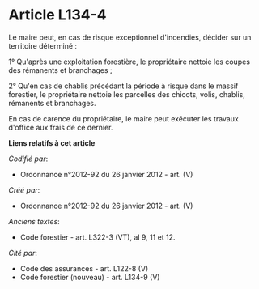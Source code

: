 # Article L134-4

Le maire peut, en cas de risque exceptionnel d'incendies, décider sur un territoire déterminé :

1° Qu'après une exploitation forestière, le propriétaire nettoie les coupes des rémanents et branchages ;

2° Qu'en cas de chablis précédant la période à risque dans le massif forestier, le propriétaire nettoie les parcelles des
chicots, volis, chablis, rémanents et branchages.

En cas de carence du propriétaire, le maire peut exécuter les travaux d'office aux frais de ce dernier.

**Liens relatifs à cet article**

_Codifié par_:

  - Ordonnance n°2012-92 du 26 janvier 2012 - art. (V)

_Créé par_:

  - Ordonnance n°2012-92 du 26 janvier 2012 - art. (V)

_Anciens textes_:

  - Code forestier - art. L322-3 (VT), al 9, 11 et 12.

_Cité par_:

  - Code des assurances - art. L122-8 (V)
  - Code forestier (nouveau) - art. L134-9 (V)

